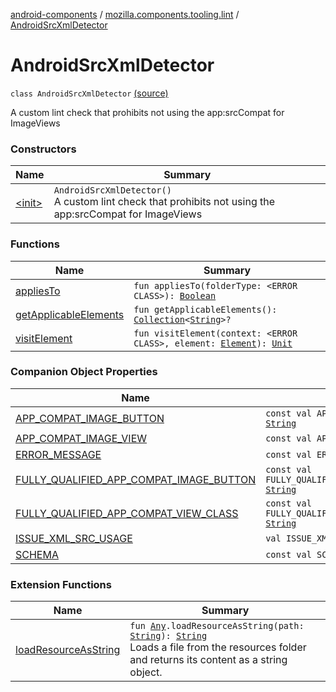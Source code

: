 [android-components](../../index.md) / [mozilla.components.tooling.lint](../index.md) / [AndroidSrcXmlDetector](./index.md)

# AndroidSrcXmlDetector

`class AndroidSrcXmlDetector` [(source)](https://github.com/mozilla-mobile/android-components/blob/master/components/tooling/lint/src/main/java/mozilla/components/tooling/lint/AndroidSrcXmlDetector.kt#L26)

A custom lint check that prohibits not using the app:srcCompat for ImageViews

### Constructors

| Name | Summary |
|---|---|
| [&lt;init&gt;](-init-.md) | `AndroidSrcXmlDetector()`<br>A custom lint check that prohibits not using the app:srcCompat for ImageViews |

### Functions

| Name | Summary |
|---|---|
| [appliesTo](applies-to.md) | `fun appliesTo(folderType: <ERROR CLASS>): `[`Boolean`](https://kotlinlang.org/api/latest/jvm/stdlib/kotlin/-boolean/index.html) |
| [getApplicableElements](get-applicable-elements.md) | `fun getApplicableElements(): `[`Collection`](https://kotlinlang.org/api/latest/jvm/stdlib/kotlin.collections/-collection/index.html)`<`[`String`](https://kotlinlang.org/api/latest/jvm/stdlib/kotlin/-string/index.html)`>?` |
| [visitElement](visit-element.md) | `fun visitElement(context: <ERROR CLASS>, element: `[`Element`](https://kotlinlang.org/api/latest/jvm/stdlib/org.w3c.dom/-element/index.html)`): `[`Unit`](https://kotlinlang.org/api/latest/jvm/stdlib/kotlin/-unit/index.html) |

### Companion Object Properties

| Name | Summary |
|---|---|
| [APP_COMPAT_IMAGE_BUTTON](-a-p-p_-c-o-m-p-a-t_-i-m-a-g-e_-b-u-t-t-o-n.md) | `const val APP_COMPAT_IMAGE_BUTTON: `[`String`](https://kotlinlang.org/api/latest/jvm/stdlib/kotlin/-string/index.html) |
| [APP_COMPAT_IMAGE_VIEW](-a-p-p_-c-o-m-p-a-t_-i-m-a-g-e_-v-i-e-w.md) | `const val APP_COMPAT_IMAGE_VIEW: `[`String`](https://kotlinlang.org/api/latest/jvm/stdlib/kotlin/-string/index.html) |
| [ERROR_MESSAGE](-e-r-r-o-r_-m-e-s-s-a-g-e.md) | `const val ERROR_MESSAGE: `[`String`](https://kotlinlang.org/api/latest/jvm/stdlib/kotlin/-string/index.html) |
| [FULLY_QUALIFIED_APP_COMPAT_IMAGE_BUTTON](-f-u-l-l-y_-q-u-a-l-i-f-i-e-d_-a-p-p_-c-o-m-p-a-t_-i-m-a-g-e_-b-u-t-t-o-n.md) | `const val FULLY_QUALIFIED_APP_COMPAT_IMAGE_BUTTON: `[`String`](https://kotlinlang.org/api/latest/jvm/stdlib/kotlin/-string/index.html) |
| [FULLY_QUALIFIED_APP_COMPAT_VIEW_CLASS](-f-u-l-l-y_-q-u-a-l-i-f-i-e-d_-a-p-p_-c-o-m-p-a-t_-v-i-e-w_-c-l-a-s-s.md) | `const val FULLY_QUALIFIED_APP_COMPAT_VIEW_CLASS: `[`String`](https://kotlinlang.org/api/latest/jvm/stdlib/kotlin/-string/index.html) |
| [ISSUE_XML_SRC_USAGE](-i-s-s-u-e_-x-m-l_-s-r-c_-u-s-a-g-e.md) | `val ISSUE_XML_SRC_USAGE: <ERROR CLASS>` |
| [SCHEMA](-s-c-h-e-m-a.md) | `const val SCHEMA: `[`String`](https://kotlinlang.org/api/latest/jvm/stdlib/kotlin/-string/index.html) |

### Extension Functions

| Name | Summary |
|---|---|
| [loadResourceAsString](../../mozilla.components.support.test.file/kotlin.-any/load-resource-as-string.md) | `fun `[`Any`](https://kotlinlang.org/api/latest/jvm/stdlib/kotlin/-any/index.html)`.loadResourceAsString(path: `[`String`](https://kotlinlang.org/api/latest/jvm/stdlib/kotlin/-string/index.html)`): `[`String`](https://kotlinlang.org/api/latest/jvm/stdlib/kotlin/-string/index.html)<br>Loads a file from the resources folder and returns its content as a string object. |
